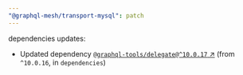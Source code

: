```yaml
---
"@graphql-mesh/transport-mysql": patch
---
```

dependencies updates:
  - Updated dependency [`@graphql-tools/delegate@^10.0.17` ↗︎](https://www.npmjs.com/package/@graphql-tools/delegate/v/10.0.17) (from `^10.0.16`, in `dependencies`)
